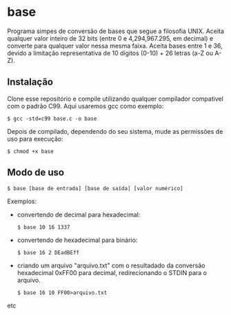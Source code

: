 base
====
Programa simpes de conversão de bases que segue a filosofia UNIX. Aceita qualquer 
valor inteiro de 32 bits (entre 0 e 4,294,967.295, em decimal) e converte para 
qualquer valor nessa mesma faixa. Aceita bases entre 1 e 36, devido a limitação
representativa de 10 dígitos (0-10) + 26 letras (a-Z ou A-Z).

## Instalação
Clone esse repositório e compile utilizando qualquer compilador compativel com 
o padrão C99. Aqui usaremos gcc como exemplo:

    $ gcc -std=c99 base.c -o base

Depois de compilado, dependendo do seu sistema, mude as permissões de uso para
execução:

    $ chmod +x base

## Modo de uso
    $ base [base de entrada] [base de saída] [valor numérico]

Exemplos:
* convertendo de decimal para hexadecimal:
  ```
  $ base 10 16 1337
  ```

* convertendo de hexadecimal para binário:
  ```
  $ base 16 2 DEadBEff
  ```
  
* criando um arquivo "arquivo.txt" com o resultadado da conversão hexadecimal
0xFF00 para decimal, redirecionando o STDIN para o arquivo.
  ```
  $ base 16 10 FF00>arquivo.txt
  ``` 
etc
